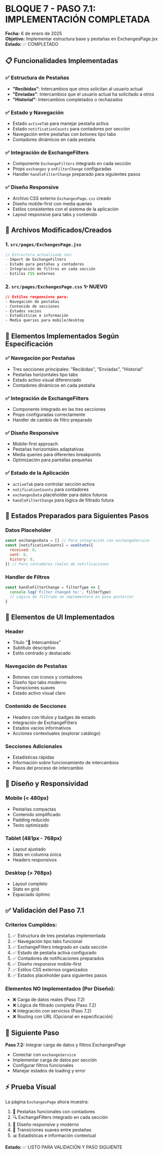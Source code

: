 # BLOQUE 7 - PASO 7.1: IMPLEMENTACIÓN COMPLETADA

**Fecha:** 6 de enero de 2025  
**Objetivo:** Implementar estructura base y pestañas en ExchangesPage.jsx  
**Estado:** ✅ COMPLETADO

## 📋 Funcionalidades Implementadas

### ✅ Estructura de Pestañas

- **"Recibidas"**: Intercambios que otros solicitan al usuario actual
- **"Enviadas"**: Intercambios que el usuario actual ha solicitado a otros
- **"Historial"**: Intercambios completados o rechazados

### ✅ Estado y Navegación

- Estado `activeTab` para manejar pestaña activa
- Estado `notificationCounts` para contadores por sección
- Navegación entre pestañas con botones tipo tabs
- Contadores dinámicos en cada pestaña

### ✅ Integración de ExchangeFilters

- Componente `ExchangeFilters` integrado en cada sección
- Props `exchanges` y `onFilterChange` configuradas
- Handler `handleFilterChange` preparado para siguientes pasos

### ✅ Diseño Responsive

- Archivo CSS externo `ExchangesPage.css` creado
- Diseño mobile-first con media queries
- Estilos consistentes con el sistema de la aplicación
- Layout responsive para tabs y contenido

## 📁 Archivos Modificados/Creados

### 1. `src/pages/ExchangesPage.jsx`

```jsx
// Estructura actualizada con:
- Import de ExchangeFilters
- Estado para pestañas y contadores
- Integración de filtros en cada sección
- Estilos CSS externos
```

### 2. `src/pages/ExchangesPage.css` ✨ NUEVO

```css
// Estilos responsivos para:
- Navegación de pestañas
- Contenido de secciones
- Estados vacíos
- Estadísticas e información
- Media queries para mobile/desktop
```

## 🎯 Elementos Implementados Según Especificación

### ✅ Navegación por Pestañas

- Tres secciones principales: "Recibidas", "Enviadas", "Historial"
- Pestañas horizontales tipo tabs
- Estado activo visual diferenciado
- Contadores dinámicos en cada pestaña

### ✅ Integración de ExchangeFilters

- Componente integrado en las tres secciones
- Props configuradas correctamente
- Handler de cambio de filtro preparado

### ✅ Diseño Responsive

- Mobile-first approach
- Pestañas horizontales adaptativas
- Media queries para diferentes breakpoints
- Optimización para pantallas pequeñas

### ✅ Estado de la Aplicación

- `activeTab` para controlar sección activa
- `notificationCounts` para contadores
- `exchangesData` placeholder para datos futuros
- `handleFilterChange` para lógica de filtrado futura

## 🔄 Estados Preparados para Siguientes Pasos

### Datos Placeholder

```jsx
const exchangesData = [] // Para integración con exchangeService
const [notificationCounts] = useState({
  received: 0,
  sent: 0,
  history: 0,
}) // Para contadores reales de notificaciones
```

### Handler de Filtros

```jsx
const handleFilterChange = filterType => {
  console.log('Filter changed to:', filterType)
  // Lógica de filtrado se implementará en paso posterior
}
```

## 📱 Elementos de UI Implementados

### Header

- Título "🔄 Intercambios"
- Subtítulo descriptivo
- Estilo centrado y destacado

### Navegación de Pestañas

- Botones con iconos y contadores
- Diseño tipo tabs moderno
- Transiciones suaves
- Estado activo visual claro

### Contenido de Secciones

- Headers con títulos y badges de estado
- Integración de ExchangeFilters
- Estados vacíos informativos
- Acciones contextuales (explorar catálogo)

### Secciones Adicionales

- Estadísticas rápidas
- Información sobre funcionamiento de intercambios
- Pasos del proceso de intercambio

## 🎨 Diseño y Responsividad

### Mobile (< 480px)

- Pestañas compactas
- Contenido simplificado
- Padding reducido
- Texto optimizado

### Tablet (481px - 768px)

- Layout ajustado
- Stats en columna única
- Headers responsivos

### Desktop (> 768px)

- Layout completo
- Stats en grid
- Espaciado óptimo

## ✅ Validación del Paso 7.1

### Criterios Cumplidos:

1. ✅ Estructura de tres pestañas implementada
2. ✅ Navegación tipo tabs funcional
3. ✅ ExchangeFilters integrado en cada sección
4. ✅ Estado de pestaña activa configurado
5. ✅ Contadores de notificaciones preparados
6. ✅ Diseño responsive mobile-first
7. ✅ Estilos CSS externos organizados
8. ✅ Estados placeholder para siguientes pasos

### Elementos NO Implementados (Por Diseño):

- ❌ Carga de datos reales (Paso 7.2)
- ❌ Lógica de filtrado completa (Paso 7.2)
- ❌ Integración con servicios (Paso 7.2)
- ❌ Routing con URL (Opcional en especificación)

## 🚀 Siguiente Paso

**Paso 7.2:** Integrar carga de datos y filtros ExchangesPage

- Conectar con `exchangeService`
- Implementar carga de datos por sección
- Configurar filtros funcionales
- Manejar estados de loading y error

## ⚡ Prueba Visual

La página `ExchangesPage` ahora muestra:

1. 🎯 Pestañas funcionales con contadores
2. 🔍 ExchangeFilters integrado en cada sección
3. 📱 Diseño responsive y moderno
4. 🔄 Transiciones suaves entre pestañas
5. 📊 Estadísticas e información contextual

**Estado:** ✅ LISTO PARA VALIDACIÓN Y PASO SIGUIENTE
